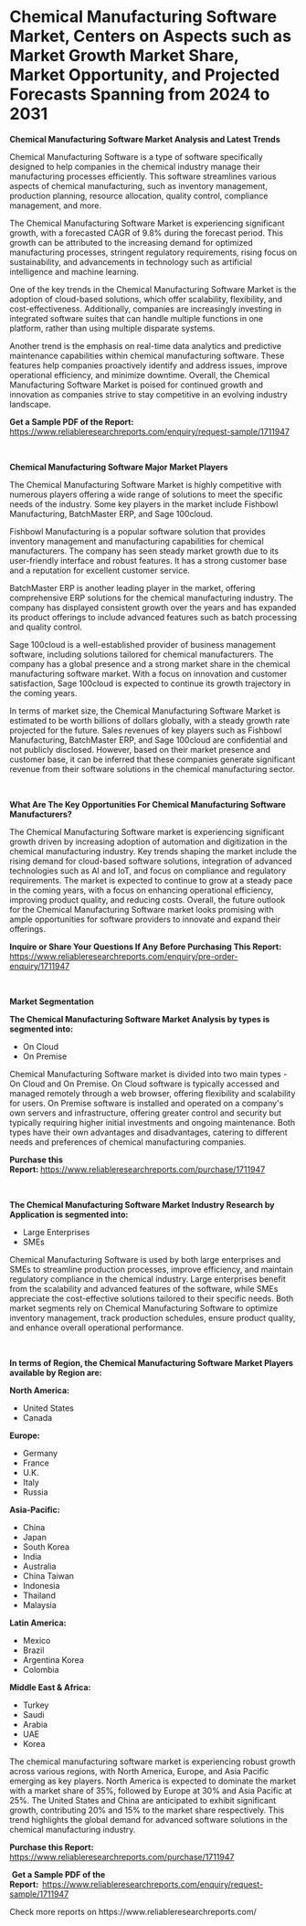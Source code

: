 <p><h1>Chemical Manufacturing Software Market, Centers on Aspects such as Market Growth Market Share, Market Opportunity, and Projected Forecasts Spanning from 2024 to 2031</h1></p><p><strong>Chemical Manufacturing Software Market Analysis and Latest Trends</strong></p>
<p><p>Chemical Manufacturing Software is a type of software specifically designed to help companies in the chemical industry manage their manufacturing processes efficiently. This software streamlines various aspects of chemical manufacturing, such as inventory management, production planning, resource allocation, quality control, compliance management, and more.</p><p>The Chemical Manufacturing Software Market is experiencing significant growth, with a forecasted CAGR of 9.8% during the forecast period. This growth can be attributed to the increasing demand for optimized manufacturing processes, stringent regulatory requirements, rising focus on sustainability, and advancements in technology such as artificial intelligence and machine learning.</p><p>One of the key trends in the Chemical Manufacturing Software Market is the adoption of cloud-based solutions, which offer scalability, flexibility, and cost-effectiveness. Additionally, companies are increasingly investing in integrated software suites that can handle multiple functions in one platform, rather than using multiple disparate systems.</p><p>Another trend is the emphasis on real-time data analytics and predictive maintenance capabilities within chemical manufacturing software. These features help companies proactively identify and address issues, improve operational efficiency, and minimize downtime. Overall, the Chemical Manufacturing Software Market is poised for continued growth and innovation as companies strive to stay competitive in an evolving industry landscape.</p></p>
<p><strong>Get a Sample PDF of the Report:&nbsp;</strong> <a href="https://www.reliableresearchreports.com/enquiry/request-sample/1711947">https://www.reliableresearchreports.com/enquiry/request-sample/1711947</a></p>
<p>&nbsp;</p>
<p><strong>Chemical Manufacturing Software Major Market Players</strong></p>
<p><p>The Chemical Manufacturing Software Market is highly competitive with numerous players offering a wide range of solutions to meet the specific needs of the industry. Some key players in the market include Fishbowl Manufacturing, BatchMaster ERP, and Sage 100cloud.</p><p>Fishbowl Manufacturing is a popular software solution that provides inventory management and manufacturing capabilities for chemical manufacturers. The company has seen steady market growth due to its user-friendly interface and robust features. It has a strong customer base and a reputation for excellent customer service.</p><p>BatchMaster ERP is another leading player in the market, offering comprehensive ERP solutions for the chemical manufacturing industry. The company has displayed consistent growth over the years and has expanded its product offerings to include advanced features such as batch processing and quality control.</p><p>Sage 100cloud is a well-established provider of business management software, including solutions tailored for chemical manufacturers. The company has a global presence and a strong market share in the chemical manufacturing software market. With a focus on innovation and customer satisfaction, Sage 100cloud is expected to continue its growth trajectory in the coming years.</p><p>In terms of market size, the Chemical Manufacturing Software Market is estimated to be worth billions of dollars globally, with a steady growth rate projected for the future. Sales revenues of key players such as Fishbowl Manufacturing, BatchMaster ERP, and Sage 100cloud are confidential and not publicly disclosed. However, based on their market presence and customer base, it can be inferred that these companies generate significant revenue from their software solutions in the chemical manufacturing sector.</p></p>
<p>&nbsp;</p>
<p><strong>What Are The Key Opportunities For Chemical Manufacturing Software Manufacturers?</strong></p>
<p><p>The Chemical Manufacturing Software market is experiencing significant growth driven by increasing adoption of automation and digitization in the chemical manufacturing industry. Key trends shaping the market include the rising demand for cloud-based software solutions, integration of advanced technologies such as AI and IoT, and focus on compliance and regulatory requirements. The market is expected to continue to grow at a steady pace in the coming years, with a focus on enhancing operational efficiency, improving product quality, and reducing costs. Overall, the future outlook for the Chemical Manufacturing Software market looks promising with ample opportunities for software providers to innovate and expand their offerings.</p></p>
<p><strong>Inquire or Share Your Questions If Any Before Purchasing This Report:</strong> <a href="https://www.reliableresearchreports.com/enquiry/pre-order-enquiry/1711947">https://www.reliableresearchreports.com/enquiry/pre-order-enquiry/1711947</a></p>
<p>&nbsp;</p>
<p><strong>Market Segmentation</strong></p>
<p><strong>The Chemical Manufacturing Software Market Analysis by types is segmented into:</strong></p>
<p><ul><li>On Cloud</li><li>On Premise</li></ul></p>
<p><p>Chemical Manufacturing Software market is divided into two main types - On Cloud and On Premise. On Cloud software is typically accessed and managed remotely through a web browser, offering flexibility and scalability for users. On Premise software is installed and operated on a company's own servers and infrastructure, offering greater control and security but typically requiring higher initial investments and ongoing maintenance. Both types have their own advantages and disadvantages, catering to different needs and preferences of chemical manufacturing companies.</p></p>
<p><strong>Purchase this Report:&nbsp;</strong><a href="https://www.reliableresearchreports.com/purchase/1711947">https://www.reliableresearchreports.com/purchase/1711947</a></p>
<p>&nbsp;</p>
<p><strong>The Chemical Manufacturing Software Market Industry Research by Application is segmented into:</strong></p>
<p><ul><li>Large Enterprises</li><li>SMEs</li></ul></p>
<p><p>Chemical Manufacturing Software is used by both large enterprises and SMEs to streamline production processes, improve efficiency, and maintain regulatory compliance in the chemical industry. Large enterprises benefit from the scalability and advanced features of the software, while SMEs appreciate the cost-effective solutions tailored to their specific needs. Both market segments rely on Chemical Manufacturing Software to optimize inventory management, track production schedules, ensure product quality, and enhance overall operational performance.</p></p>
<p>&nbsp;</p>
<p><strong>In terms of Region, the Chemical Manufacturing Software Market Players available by Region are:</strong></p>
<p>
    <p> <strong> North America: </strong>
        <ul>
            <li>United States</li>
            <li>Canada</li>
        </ul>
        </p> 
    <p> <strong> Europe: </strong>
        <ul>
            <li>Germany</li>
            <li>France</li>
            <li>U.K.</li>
            <li>Italy</li>
            <li>Russia</li>
        </ul>
        </p> 
    <p> <strong> Asia-Pacific: </strong>
        <ul>
            <li>China</li>
            <li>Japan</li>
            <li>South Korea</li>
            <li>India</li>
            <li>Australia</li>
            <li>China Taiwan</li>
            <li>Indonesia</li>
            <li>Thailand</li>
            <li>Malaysia</li>
        </ul>
        </p> 
    <p> <strong> Latin America: </strong>
        <ul>
            <li>Mexico</li>
            <li>Brazil</li>
            <li>Argentina Korea</li>
            <li>Colombia</li>
        </ul>
        </p> 
    <p> <strong> Middle East & Africa: </strong>
        <ul>
            <li>Turkey</li>
            <li>Saudi</li>
            <li>Arabia</li>
            <li>UAE</li>
            <li>Korea</li>
        </ul>
    </p>
    </p>
<p><p>The chemical manufacturing software market is experiencing robust growth across various regions, with North America, Europe, and Asia Pacific emerging as key players. North America is expected to dominate the market with a market share of 35%, followed by Europe at 30% and Asia Pacific at 25%. The United States and China are anticipated to exhibit significant growth, contributing 20% and 15% to the market share respectively. This trend highlights the global demand for advanced software solutions in the chemical manufacturing industry.</p></p>
<p><strong>Purchase this Report: </strong><a href="https://www.reliableresearchreports.com/purchase/1711947">https://www.reliableresearchreports.com/purchase/1711947</a></p>
<p>&nbsp;<strong>Get a Sample PDF of the Report:&nbsp;&nbsp;</strong><a href="https://www.reliableresearchreports.com/enquiry/request-sample/1711947">https://www.reliableresearchreports.com/enquiry/request-sample/1711947</a></p>
<p><strong></strong></p>
<p>Check more reports on https://www.reliableresearchreports.com/</p>